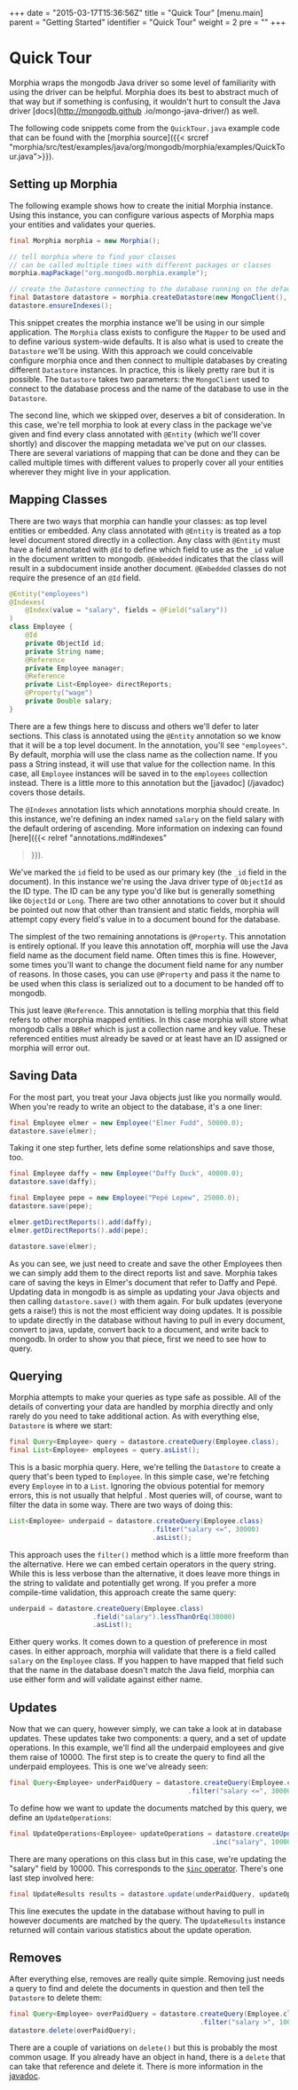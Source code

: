 +++
date = "2015-03-17T15:36:56Z"
title = "Quick Tour"
[menu.main]
  parent = "Getting Started"
  identifier = "Quick Tour"
  weight = 2
  pre = "<i class='fa'></i>"
+++

# Quick Tour

Morphia wraps the mongodb Java driver so some level of familiarity with using the driver can be helpful.  Morphia does its best to 
abstract much of that way but if something is confusing, it wouldn't hurt to consult the Java driver [docs](http://mongodb.github
.io/mongo-java-driver/) as well.

The following code snippets come from the `QuickTour.java` example code
that can be found with the [morphia source]({{< srcref "morphia/src/test/examples/java/org/mongodb/morphia/examples/QuickTour.java">}}).

## Setting up Morphia

The following example shows how to create the initial Morphia instance.  Using this instance, you can configure various aspects of 
Morphia maps your entities and validates your queries.


```java
final Morphia morphia = new Morphia();

// tell morphia where to find your classes
// can be called multiple times with different packages or classes
morphia.mapPackage("org.mongodb.morphia.example");

// create the Datastore connecting to the database running on the default port on the local host
final Datastore datastore = morphia.createDatastore(new MongoClient(), "morphia_example");
datastore.ensureIndexes();
```

This snippet creates the morphia instance we'll be using in our simple application.  The `Morphia` class exists to configure the `Mapper`
 to be used and to define various system-wide defaults.  It is also what is used to create the `Datastore` we'll be using.  With this 
 approach we could conceivable configure morphia once and then connect to multiple databases by creating different `Datastore` instances.
   In practice, this is likely pretty rare but it is possible.  The `Datastore` takes two parameters:  the `MongoClient` used to connect 
   to the database process and the name of the database to use in the `Datastore`.
   
The second line, which we skipped over, deserves a bit of consideration.  In this case, we're tell morphia to look at every class in the 
package we've given and find every class annotated with `@Entity` (which we'll cover shortly) and discover the mapping metadata we've 
put on our classes.  There are several variations of mapping that can be done and they can be called multiple times with different values
 to properly cover all your entities wherever they might live in your application.
 
## Mapping Classes

There are two ways that morphia can handle your classes:  as top level entities or embedded.  Any class annotated with `@Entity` is 
treated as a top level document stored directly in a collection.  Any class with `@Entity` must have a field annotated with `@Id` to 
define which field to use as the `_id` value in the document written to mongodb.  `@Embedded` indicates that the class will result in a 
subdocument inside another document.  `@Embedded` classes do not require the presence of an `@Id` field.

```java
@Entity("employees")
@Indexes(
    @Index(value = "salary", fields = @Field("salary"))
)
class Employee {
    @Id
    private ObjectId id;
    private String name;
    @Reference
    private Employee manager;
    @Reference
    private List<Employee> directReports;
    @Property("wage")
    private Double salary;
}
```

There are a few things here to discuss and others we'll defer to later sections.  This class is annotated using the `@Entity` annotation 
so we know that it will be a top level document.  In the annotation, you'll see `"employees"`.  By default, morphia will use the class 
name as the collection name.  If you pass a String instead, it will use that value for the collection name.  In this case, all 
`Employee` instances will be saved in to the `employees` collection instead.  There is a little more to this annotation but the [javadoc]
(/javadoc) covers those details.

The `@Indexes` annotation lists which annotations morphia should create.  In this instance, we're defining an index named `salary` on the
 field salary with the default ordering of ascending.  More information on indexing can found [here]({{< relref "annotations.md#indexes" 
 >}}).
 
We've marked the `id` field to be used as our primary key (the `_id` field in the document).  In this instance we're using the Java driver 
type of `ObjectId` as the ID type.  The ID can be any type you'd like but is generally something like `ObjectId` or `Long`.  There are 
two other annotations to cover but it should be pointed out now that other than transient and static fields, morphia will attempt copy 
every field's value in to a document bound for the database.

The simplest of the two remaining annotations is `@Property`.  This annotation is entirely optional.  If you leave this annotation off, 
morphia will use the Java field name as the document field name.  Often times this is fine.  However, some times you'll want to change 
the document field name for any number of reasons.  In those cases, you can use `@Property` and pass it the name to be used when this 
class is serialized out to a document to be handed off to mongodb.  

This just leave `@Reference`.  This annotation is telling morphia that this field refers to other morphia mapped entities.  In this case 
morphia will store what mongodb calls a `DBRef` which is just a collection name and key value.  These referenced entities must already be
 saved or at least have an ID assigned or morphia will error out.
 
## Saving Data

For the most part, you treat your Java objects just like you normally would.  When you're ready to write an object to the database, it's 
a one liner:

```java
final Employee elmer = new Employee("Elmer Fudd", 50000.0);
datastore.save(elmer);
```

Taking it one step further, lets define some relationships and save those, too.

```java
final Employee daffy = new Employee("Daffy Duck", 40000.0);
datastore.save(daffy);

final Employee pepe = new Employee("Pepé Lepew", 25000.0);
datastore.save(pepe);

elmer.getDirectReports().add(daffy);
elmer.getDirectReports().add(pepe);

datastore.save(elmer);
```

As you can see, we just need to create and save the other Employees then we can simply add them to the direct reports list and 
save.  Morphia takes care of saving the keys in Elmer's document that refer to Daffy and Pepé.  Updating data in mongodb is as simple as 
updating your Java objects and then calling `datastore.save()` with them again.  For bulk updates (everyone gets a raise!) this is not 
the most efficient way doing updates.  It is possible to update directly in the database without having to pull in every document, 
convert to java, update, convert back to a document, and write back to mongodb.  In order to show you that piece, first we need to see 
how to query.

## Querying

Morphia attempts to make your queries as type safe as possible.  All of the details of converting your data are handled by morphia 
directly and only rarely do you need to take additional action.  As with everything else, `Datastore` is where we start:

```java
final Query<Employee> query = datastore.createQuery(Employee.class);
final List<Employee> employees = query.asList();
```

This is a basic morphia query.  Here, we're telling the `Datastore` to create a query that's been typed to `Employee`.  In this simple 
case, we're fetching every `Employee` in to a `List`.  Ignoring the obvious potential for memory errors, this is not usually that helpful
.  Most queries will, of course, want to filter the data in some way.  There are two ways of doing this:

```java
List<Employee> underpaid = datastore.createQuery(Employee.class)
                                    .filter("salary <=", 30000)
                                    .asList();
```

This approach uses the `filter()` method which is a little more freeform than the alternative.  Here we can embed certain operators in 
the query string.  While this is less verbose than the alternative, it does leave more things in the string to validate and potentially 
get wrong.  If you prefer a more compile-time validation, this approach create the same query:

```java
underpaid = datastore.createQuery(Employee.class)
                     .field("salary").lessThanOrEq(30000)
                     .asList();
```

Either query works.  It comes down to a question of preference in most cases.  In either approach, morphia will validate that there is a 
field called `salary` on the `Employee` class.  If you happen to have mapped that field such that the name in the database doesn't match 
the Java field, morphia can use either form and will validate against either name.

## Updates

Now that we can query, however simply, we can take a look at in database updates.  These updates take two components: a query, and a set 
of update operations.  In this example, we'll find all the underpaid employees and give them raise of 10000.  The first step is to create
 the query to find all the underpaid employees.  This is one we've already seen:
 
```java
final Query<Employee> underPaidQuery = datastore.createQuery(Employee.class)
                                             .filter("salary <=", 30000);
```

To define how we want to update the documents matched by this query, we define an `UpdateOperations`:

```java
final UpdateOperations<Employee> updateOperations = datastore.createUpdateOperations(Employee.class)
                                                   .inc("salary", 10000);
```

There are many operations on this class but in this case, we're updating the "salary" field by 10000.  This corresponds to the [`$inc` 
operator](http://docs.mongodb.org/manual/reference/operator/update/inc/).  There's one last step involved here:

```java
final UpdateResults results = datastore.update(underPaidQuery, updateOperations);
```

This line executes the update in the database without having to pull in however documents are matched by the query.  The `UpdateResults` 
instance returned will contain various statistics about the update operation.

## Removes

After everything else, removes are really quite simple.  Removing just needs a query to find and delete the documents in question and 
then tell the `Datastore` to delete them:

```java
final Query<Employee> overPaidQuery = datastore.createQuery(Employee.class)
                                                .filter("salary >", 100000);
datastore.delete(overPaidQuery);
```

There are a couple of variations on `delete()` but this is probably the most common usage.  If you already have an object in hand, there 
is a `delete` that can take that reference and delete it.  There is more information in the [javadoc](/javadoc).